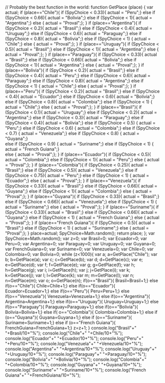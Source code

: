 // Probably the best function in the world:
function GetPlace (place) {
    var actual;
    if (place=="Chile"){
        if (SpyChoice < 0.33){
            actual = "Peru";}
        else if (SpyChoice < 0.66){
            actual = "Bolivia";}
        else if (SpyChoice < 1){
            actual = "Argentina";}
        else {
            actual = "Proval";};
    }
    if (place=="Argentina"){
        if (SpyChoice < 0.2){
            actual = "Brasil";}
        else if (SpyChoice < 0.4){
            actual = "Uruguay";}
        else if (SpyChoice < 0.6){
            actual = "Paraguay";}
        else if (SpyChoice < 0.8){
            actual = "Bolivia";}
        else if (SpyChoice < 1) {
            actual = "Chile";}
        else {
            actual = "Proval";};
    }
    if (place=="Uruguay"){
        if (SpyChoice < 0.5){
            actual = "Brasil";}
        else if (SpyChoice < 1){
            actual = "Argentina";}
        else {
            actual = "Proval";};
    }
    if (place=="Paraguay"){
        if (SpyChoice < 0.33){
            actual = "Brasil";}
        else if (SpyChoice < 0.66){
            actual = "Bolivia";}
        else if (SpyChoice < 1){
            actual = "Argentina";}
        else {
            actual = "Proval";};
    }
    if (place=="Bolivia"){
        if (SpyChoice < 0.2){
            actual = "Brasil";}
        else if (SpyChoice < 0.4){
            actual = "Peru";}
        else if (SpyChoice < 0.6){
            actual = "Paraguay";}
        else if (SpyChoice < 0.8){
            actual = "Argentina";}
        else if (SpyChoice < 1) {
            actual = "Chile";}
        else {
            actual = "Proval";};
    }
    if (place=="Peru"){
        if (SpyChoice < 0.2){
            actual = "Brasil";}
        else if (SpyChoice < 0.4){
            actual = "Ecuador";}
        else if (SpyChoice < 0.6){
            actual = "Bolivia";}
        else if (SpyChoice < 0.8){
            actual = "Colombia";}
        else if (SpyChoice < 1) {
            actual = "Chile";}
        else {
            actual = "Proval";};
    }
    if (place=="Brasil"){
        if (SpyChoice < 0.1){
            actual = "Uruguay";}
        else if (SpyChoice < 0.2){
            actual = "Argentina";}
        else if (SpyChoice < 0.3){
            actual = "Paraguay";}
        else if (SpyChoice < 0.4){
            actual = "Bolivia";}
        else if (SpyChoice < 0.5) {
            actual = "Peru";}
        else if (SpyChoice < 0.6) {
            actual = "Colombia";}
        else if (SpyChoice < 0.7) {
            actual = "Venezuela";}
        else if (SpyChoice < 0.8) {
            actual = "Guyana";}  
        else if (SpyChoice < 0.9) {
            actual = "Suriname";} 
        else if (SpyChoice < 1) {
            actual = "French Guiana";}  
        else {
            actual = "Proval";};
    }
    if (place=="Ecuador"){
        if (SpyChoice < 0.5){
            actual = "Colombia";}
        else if (SpyChoice < 1){
            actual = "Peru";}
        else {
            actual = "Proval";};
    }
    if (place=="Colombia"){
        if (SpyChoice < 0.25){
            actual = "Brasil";}
        else if (SpyChoice < 0.5){
            actual = "Venezuela";}
        else if (SpyChoice < 0.75){
            actual = "Peru";}
        else if (SpyChoice < 1) {
            actual = "Ecuador";}
        else {
            actual = "Proval";};
    }
    if (place=="Venezuela"){
        if (SpyChoice < 0.33){
            actual = "Brasil";}
        else if (SpyChoice < 0.66){
            actual = "Guyana";}
        else if (SpyChoice < 1){
            actual = "Colombia";}
        else {
            actual = "Proval";};
    }
    if (place=="Guyana"){
        if (SpyChoice < 0.33){
            actual = "Brasil";}
        else if (SpyChoice < 0.66){
            actual = "Venezuela";}
        else if (SpyChoice < 1) {
            actual = "Suriname";}
        else {
            actual = "Proval";};
    }
    if (place=="Suriname"){
        if (SpyChoice < 0.33){
            actual = "Brasil";}
        else if (SpyChoice < 0.66){
            actual = "Guyana";}
        else if (SpyChoice < 1) {
            actual = "French Guiana";}
        else {
            actual = "Proval";};
    }
    if (place=="French Guiana"){
        if (SpyChoice < 0.5){
            actual = "Brasil";}
        else if (SpyChoice < 1) {
            actual = "Suriname";}
        else {
            actual = "Proval";};
    }
place=actual;
SpyChoice=Math.random();
return place;
};
  var SpyChoice=Math.random();
  var z=0;
  var Brasil=0;
  var Ecuador=0;
  var Peru=0;
  var Argentina=0;
  var Paraguay=0;
  var Uruguay=0;
  var Guyana=0;
  var FrenchGuiana=0;
  var Suriname=0;
  var Venezuela=0;
  var Chile=0;
  var Colombia=0;
  var Bolivia=0;
   while (z<1000){
    var a;
    a=GetPlace("Chile");
    var b;
    b=GetPlace(a);
    var c;
    c=GetPlace(b);
    var d;
    d=GetPlace(c);
    var e;
    e=GetPlace(d);
    var f;
    f=GetPlace(e);
    var g;
    g=GetPlace(f);
    var h;
    h=GetPlace(g);
    var i;
    i=GetPlace(h);
    var j;
    j=GetPlace(i);
    var k;
    k=GetPlace(j);
    var l;
    l=GetPlace(k);
    var m;
    m=GetPlace(l);
    var n;
    n=GetPlace(m);
    var o;
    o=GetPlace(n);
        if(o=="Brasil"){
          Brasil=Brasil+1;}
        else if(o=="Chile"){
          Chile=Chile+1;}
        else if(o=="Ecuador"){
          Ecuador=Ecuador+1;}
        else if(o=="Peru"){
            Peru=Peru+1;}
        else if(o=="Venezuela"){
            Venezuela=Venezuela+1;}
        else if(o=="Argentina"){
            Argentina=Argentina+1;}
        else if(o=="Uruguay"){
            Uruguay=Uruguay+1;}
        else if(o=="Paraguay"){
            Paraguay=Paraguay+1;}
        else if(o=="Bolivia"){
            Bolivia=Bolivia+1;}
        else if( o=="Colombia"){
            Colombia=Colombia+1;}
        else if (o=="Guyana"){
            Guyana=Guyana+1;}
        else if (o=="Suriname"){
            Suriname=Suriname+1;}
        else if (o=="French Guiana"){
            FrenchGuiana=FrenchGuiana+1;}
    z=z+1;
}
console.log("Brasil"+" "+Brasil/10+"%");
console.log("Chile"+" "+Chile/10+"%");
console.log("Ecuador"+" "+Ecuador/10+"%");
console.log("Peru"+" "+Peru/10+"%");
console.log("Venezuela"+" "+Venezuela/10+"%");
console.log("Argentina"+" "+Argentina/10+"%");
console.log("Uruguay"+" "+Uruguay/10+"%");
console.log("Paraguay"+" "+Paraguay/10+"%");
console.log("Bolivia"+" "+Bolivia/10+"%");
console.log("Colombia"+" "+Colombia/10+"%");
console.log("Guyana"+" "+Guyana/10+"%");
console.log("Suriname"+" "+Suriname/10+"%");
console.log("French Guiana"+" "+FrenchGuiana/10+"%");
